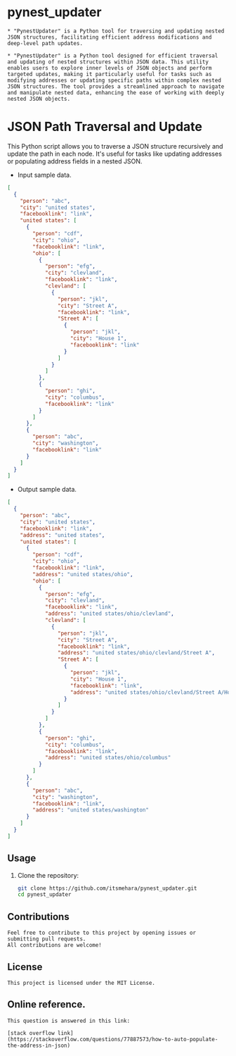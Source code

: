 # pynest_updater

    * "PynestUpdater" is a Python tool for traversing and updating nested JSON structures, facilitating efficient address modifications and deep-level path updates.

    * "PynestUpdater" is a Python tool designed for efficient traversal and updating of nested structures within JSON data. This utility enables users to explore inner levels of JSON objects and perform targeted updates, making it particularly useful for tasks such as modifying addresses or updating specific paths within complex nested JSON structures. The tool provides a streamlined approach to navigate and manipulate nested data, enhancing the ease of working with deeply nested JSON objects.

# JSON Path Traversal and Update

This Python script allows you to traverse a JSON structure recursively and update the path in each node. It's useful for tasks like updating addresses or populating address fields in a nested JSON.

 * Input sample data.
```json
[
  {
    "person": "abc",
    "city": "united states",
    "facebooklink": "link",
    "united states": [
      {
        "person": "cdf",
        "city": "ohio",
        "facebooklink": "link",
        "ohio": [
          {
            "person": "efg",
            "city": "clevland",
            "facebooklink": "link",
            "clevland": [
              {
                "person": "jkl",
                "city": "Street A",
                "facebooklink": "link",
                "Street A": [
                  {
                    "person": "jkl",
                    "city": "House 1",
                    "facebooklink": "link"
                  }
                ]
              }
            ]
          },
          {
            "person": "ghi",
            "city": "columbus",
            "facebooklink": "link"
          }
        ]
      },
      {
        "person": "abc",
        "city": "washington",
        "facebooklink": "link"
      }
    ]
  }
]
```

 * Output sample data.
```json
[
  {
    "person": "abc",
    "city": "united states",
    "facebooklink": "link",
    "address": "united states",
    "united states": [
      {
        "person": "cdf",
        "city": "ohio",
        "facebooklink": "link",
        "address": "united states/ohio",
        "ohio": [
          {
            "person": "efg",
            "city": "clevland",
            "facebooklink": "link",
            "address": "united states/ohio/clevland",
            "clevland": [
              {
                "person": "jkl",
                "city": "Street A",
                "facebooklink": "link",
                "address": "united states/ohio/clevland/Street A",
                "Street A": [
                  {
                    "person": "jkl",
                    "city": "House 1",
                    "facebooklink": "link",
                    "address": "united states/ohio/clevland/Street A/House 1"
                  }
                ]
              }
            ]
          },
          {
            "person": "ghi",
            "city": "columbus",
            "facebooklink": "link",
            "address": "united states/ohio/columbus"
          }
        ]
      },
      {
        "person": "abc",
        "city": "washington",
        "facebooklink": "link",
        "address": "united states/washington"
      }
    ]
  }
]
```



## Usage

1. Clone the repository:

   ```bash
   git clone https://github.com/itsmehara/pynest_updater.git
   cd pynest_updater
   ```

## Contributions
    Feel free to contribute to this project by opening issues or submitting pull requests. 
    All contributions are welcome!

## License
    This project is licensed under the MIT License.

## Online reference.

    This question is answered in this link:

    [stack overflow link](https://stackoverflow.com/questions/77887573/how-to-auto-populate-the-address-in-json)



